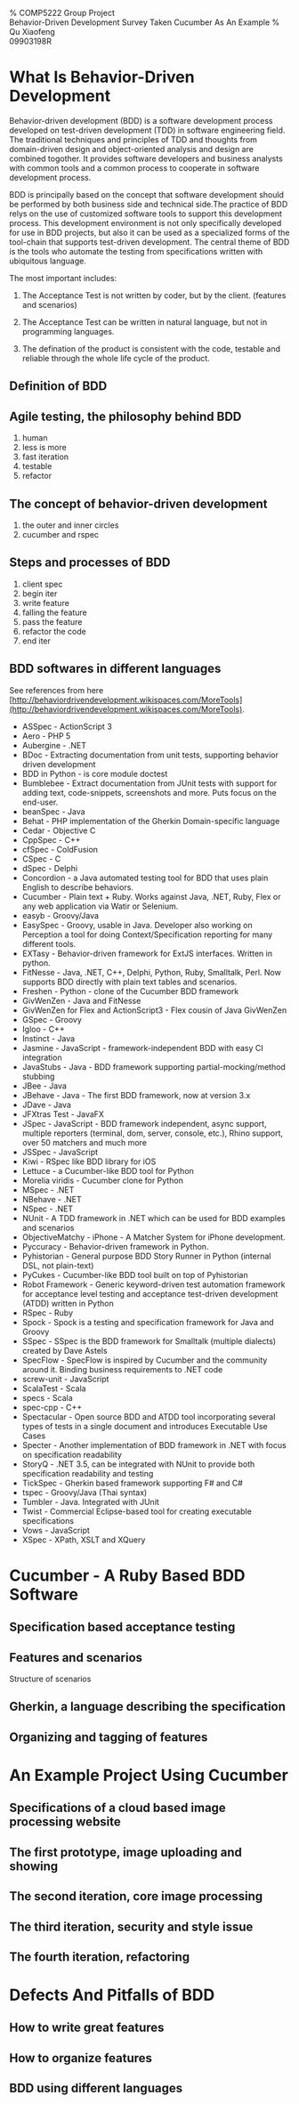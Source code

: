 % COMP5222 Group Project    
  Behavior-Driven Development Survey Taken Cucumber As An Example
% Qu Xiaofeng    
  09903198R

# What Is Behavior-Driven Development

Behavior-driven development (BDD) is a software development process developed on test-driven development (TDD) in software engineering field. The traditional techniques and principles of TDD and thoughts from domain-driven design and object-oriented analysis and design are combined togother. It provides software developers and business analysts with common tools and a common process to cooperate in software development process.

BDD is principally based on the concept that software development should be performed by both business side and technical side.The practice of BDD relys on the use of customized software tools to support this development process. This development environment is not only specifically developed for use in BDD projects, but also it can be used as a specialized forms of the tool-chain that supports test-driven development. The central theme of BDD is the tools who automate the testing from specifications written with ubiquitous language.

The most important includes:

1. The Acceptance Test is not written by coder, but by the client. (features and scenarios)

2. The Acceptance Test can be written in natural language, but not in programming languages.

3. The defination of the product is consistent with the code, testable and reliable through the whole life cycle of the product.

## Definition of BDD

## Agile testing, the philosophy behind BDD

1. human
2. less is more
3. fast iteration
4. testable
5. refactor

## The concept of behavior-driven development

1. the outer and inner circles
2. cucumber and rspec

## Steps and processes of BDD

1. client spec
2. begin iter
3. write feature
4. falling the feature
5. pass the feature
6. refactor the code
7. end iter

## BDD softwares in different languages

See references from here [http://behaviordrivendevelopment.wikispaces.com/MoreTools](http://behaviordrivendevelopment.wikispaces.com/MoreTools).

+ ASSpec - ActionScript 3
+ Aero - PHP 5
+ Aubergine - .NET
+ BDoc - Extracting documentation from unit tests, supporting behavior driven development
+ BDD in Python - is core module doctest
+ Bumblebee - Extract documentation from JUnit tests with support for adding text, code-snippets, screenshots and more. Puts focus on the end-user.
+ beanSpec - Java
+ Behat - PHP implementation of the Gherkin Domain-specific language
+ Cedar - Objective C
+ CppSpec - C++
+ cfSpec - ColdFusion
+ CSpec - C
+ dSpec - Delphi
+ Concordion - a Java automated testing tool for BDD that uses plain English to describe behaviors.
+ Cucumber - Plain text + Ruby. Works against Java, .NET, Ruby, Flex or any web application via Watir or Selenium.
+ easyb - Groovy/Java
+ EasySpec - Groovy, usable in Java. Developer also working on Perception a tool for doing Context/Specification reporting for many different tools.
+ EXTasy - Behavior-driven framework for ExtJS interfaces. Written in python.
+ FitNesse - Java, .NET, C++, Delphi, Python, Ruby, Smalltalk, Perl. Now supports BDD directly with plain text tables and scenarios.
+ Freshen - Python - clone of the Cucumber BDD framework
+ GivWenZen - Java and FitNesse
+ GivWenZen for Flex and ActionScript3 - Flex cousin of Java GivWenZen
+ GSpec - Groovy
+ Igloo - C++
+ Instinct - Java
+ Jasmine - JavaScript - framework-independent BDD with easy CI integration
+ JavaStubs - Java - BDD framework supporting partial-mocking/method stubbing
+ JBee - Java
+ JBehave - Java - The first BDD framework, now at version 3.x
+ JDave - Java
+ JFXtras Test - JavaFX
+ JSpec - JavaScript - BDD framework independent, async support, multiple reporters (terminal, dom, server, console, etc.), Rhino support, over 50 matchers and much more
+ JSSpec - JavaScript
+ Kiwi - RSpec like BDD library for iOS
+ Lettuce - a Cucumber-like BDD tool for Python
+ Morelia viridis - Cucumber clone for Python
+ MSpec - .NET
+ NBehave - .NET
+ NSpec - .NET
+ NUnit - A TDD framework in .NET which can be used for BDD examples and scenarios
+ ObjectiveMatchy - iPhone - A Matcher System for iPhone development.
+ Pyccuracy - Behavior-driven framework in Python.
+ Pyhistorian - General purpose BDD Story Runner in Python (internal DSL, not plain-text)
+ PyCukes - Cucumber-like BDD tool built on top of Pyhistorian
+ Robot Framework - Generic keyword-driven test automation framework for acceptance level testing and acceptance test-driven development (ATDD) written in Python
+ RSpec - Ruby
+ Spock - Spock is a testing and specification framework for Java and Groovy
+ SSpec - SSpec is the BDD framework for Smalltalk (multiple dialects) created by Dave Astels
+ SpecFlow - SpecFlow is inspired by Cucumber and the community around it. Binding business requirements to .NET code
+ screw-unit - JavaScript
+ ScalaTest - Scala
+ specs - Scala
+ spec-cpp - C++
+ Spectacular - Open source BDD and ATDD tool incorporating several types of tests in a single document and introduces Executable Use Cases
+ Specter - Another implementation of BDD framework in .NET with focus on specification readability
+ StoryQ - .NET 3.5, can be integrated with NUnit to provide both specification readability and testing
+ TickSpec - Gherkin based framework supporting F# and C#
+ tspec - Groovy/Java (Thai syntax)
+ Tumbler - Java. Integrated with JUnit
+ Twist - Commercial Eclipse-based tool for creating executable specifications
+ Vows - JavaScript
+ XSpec - XPath, XSLT and XQuery

# Cucumber - A Ruby Based BDD Software



## Specification based acceptance testing

## Features and scenarios

Structure of scenarios

## Gherkin, a language describing the specification

## Organizing and tagging of features

# An Example Project Using Cucumber

## Specifications of a cloud based image processing website

## The first prototype, image uploading and showing

## The second iteration, core image processing

## The third iteration, security and style issue

## The fourth iteration, refactoring 

# Defects And Pitfalls of BDD

## How to write great features

## How to organize features

## BDD using different languages

